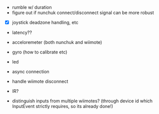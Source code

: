 - rumble w/ duration
- figure out if nunchuk connect/disconnect signal can be more robust
- [x] joystick deadzone handling, etc
- latency??
- acceloremeter (both nunchuk and wiimote)
- gyro (how to calibrate etc)
- led
- async connection
- handle wiimote disconnect

- IR?
- distinguish inputs from multiple wiimotes? (through device id which InputEvent strictly requires, so its already done!)